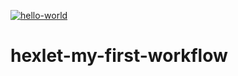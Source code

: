 [![hello-world](https://github.com/bf-6/hexlet-my-first-workflow/main.yml/badge.svg)](https://github.com/bf-6/hexlet-my-first-workflow/actions)

# hexlet-my-first-workflow
